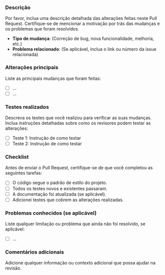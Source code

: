 ### Descrição

Por favor, inclua uma descrição detalhada das alterações feitas neste Pull Request. Certifique-se de mencionar a motivação por trás das mudanças e os problemas que foram resolvidos.

- **Tipo de mudança**: (Correção de bug, nova funcionalidade, melhoria, etc.)
- **Problema relacionado**: (Se aplicável, inclua o link ou número da issue relacionada)

### Alterações principais

Liste as principais mudanças que foram feitas:

- [ ] ...
- [ ] ...

### Testes realizados

Descreva os testes que você realizou para verificar as suas mudanças. Inclua instruções detalhadas sobre como os revisores podem testar as alterações:

- [ ] Teste 1: Instrução de como testar
- [ ] Teste 2: Instrução de como testar

### Checklist

Antes de enviar o Pull Request, certifique-se de que você completou as seguintes tarefas:

- [ ] O código segue o padrão de estilo do projeto.
- [ ] Todos os testes novos e existentes passaram.
- [ ] A documentação foi atualizada (se aplicável).
- [ ] Adicionei testes que cobrem as alterações realizadas.

### Problemas conhecidos (se aplicável)

Liste qualquer limitação ou problema que ainda não foi resolvido, se aplicável:

- [ ] ...

### Comentários adicionais

Adicione qualquer informação ou contexto adicional que possa ajudar na revisão.
